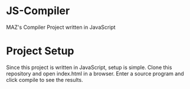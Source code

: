 # JS-Compiler
MAZ's Compiler Project written in JavaScript
# Project Setup
Since this project is written in JavaScript, setup is simple.
Clone this repository and open index.html in a browser.
Enter a source program and click compile to see the results.